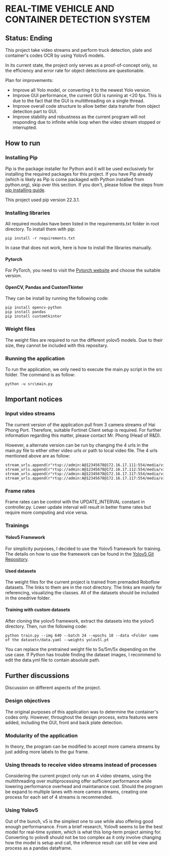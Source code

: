 ﻿# REAL-TIME VEHICLE AND CONTAINER DETECTION SYSTEM
## Status: Ending
This project take video streams and perform truck detection, plate and container's codes OCR by using Yolov5 models.

In its current state, the project only serves as a proof-of-concept only, so the efficiency and error rate for object detections are questionable.

Plan for improvements:
- Improve all Yolo model, or converting it to the newest Yolo version.
- Improve GUI performance, the current GUI is running at <20 fps. This is due to the fact that the GUI is multithreading on a single thread.
- Improve overall code structure to allow better data transfer from object detection part to GUI.
- Improve stability and robustness as the current program will not responding due to infinite while loop when the video stream stopped or interrupted.
## How to run
### Installing Pip
Pip is the package installer for Python and it will be used exclusively for installing the required packages for this project. If you have Pip already (which is likely as Pip is come packaged with Python installed from python.org), skip over this section. If you don't, please follow the steps from [pip installing guide](https://pip.pypa.io/en/stable/installation/).

This project used pip version 22.3.1.
### Installing libraries
All required modules have been listed in the requirements.txt folder in root directory.
To install them with pip:
```
pip install -r requirements.txt
```
In case that does not work, here is how to install the libraries manually.
#### Pytorch
For PyTorch, you need to visit the [Pytorch website](https://pytorch.org/get-started/locally/) and choose the suitable version.
#### OpenCV, Pandas and CustomTkinter
They can be install by running the following code:
```
pip install opencv-python
pip install pandas
pip install customtkinter
```
### Weight files
The weight files are required to run the different yolov5 models. Due to their size, they cannot be included with this repositary.
### Running the application
To run the application, we only need to execute the main.py script in the src folder. The command is as follow:
```
python -u src\main.py
```
## Important notices
### Input video streams
The current version of the application pull from 3 camera streams of Hai Phong Port. Therefore, suitable Fortinet Client setup is required. For further information regarding this matter, please contact Mr. Phong (Head of R&D).

However, a alternate version can be run by changing the 4 urls in the main.py file to either other video urls or path to local video file. The 4 urls mentioned above are as follow:
```
stream_urls.append(r"rtsp://admin:A@12345678@172.16.17.111:554/media/video2&172.16.17.111:80/LAPI/V1.0/Channels/1")
stream_urls.append(r"rtsp://admin:A@12345678@172.16.17.112:554/media/video2&172.16.17.112:80/LAPI/V1.0/Channels/1")
stream_urls.append(r"rtsp://admin:A@12345678@172.16.17.117:554/media/video2&172.16.17.117:80/LAPI/V1.0/Channels/1")
stream_urls.append(r"rtsp://admin:A@12345678@172.16.17.117:554/media/video2&172.16.17.117:80/LAPI/V1.0/Channels/1")
```

### Frame rates
Frame rates can be control with the UPDATE_INTERVAL constant in controller.py. Lower update interval will result in better frame rates but require more computing and vice versa.

### Trainings
#### Yolov5 Framework
For simplicity purposes, I decided to use the Yolov5 framework for training. The details on how to use the framework can be found in the [Yolov5 Git Repository](https://github.com/ultralytics/yolov5).

#### Used datasets
The weight files for the current project is trained from premaded Roboflow datasets. The links to them are in the root directory. The links are mainly for referencing, visualizing the classes. All of the datasets should be included in the onedrive folder.

#### Training with custom datasets
After cloning the yolov5 framework, extract the datasets into the yolov5 directory. Then, run the following code:
```
python train.py --img 640 --batch 24 --epochs 10 --data <Folder name of the dataset>/data.yaml --weights yolov5l.pt
```
You can replace the pretrained weight file to 5s/5m/5x depending on the use case. If Python has trouble finding the dataset images, I recommend to edit the data.yml file to contain absolute path.

## Further discussions
Discussion on different aspects of the project.
### Design objectives
The original purposes of this application was to determine the container's codes only. However, throughout the design process, extra features were added, including the GUI, front and back plate detection.
### Modularity of the application
In theory, the program can be modified to accept more camera streams by just adding more labels to the gui frame.
### Using threads to receive video streams instead of processes
Considering the current project only run on 4 video streams, using the multithreading over multiprocessing offer sufficient performance while lowering performance overhead and maintanance cost. Should the program be expand to multiple lanes with more camera streams, creating one process for each set of 4 streams is recommended.
### Using Yolov5
Out of the bunch, v5 is the simplest one to use while also offering good enough performanance. From a brief research, Yolov8 seems to be the best model for real-time system, which is what this long-term project aiming for. Converting to yolov8 should not be too complex as it only involve changing how the model is setup and call, the inference result can still be view and process as a pandas dataframe.

